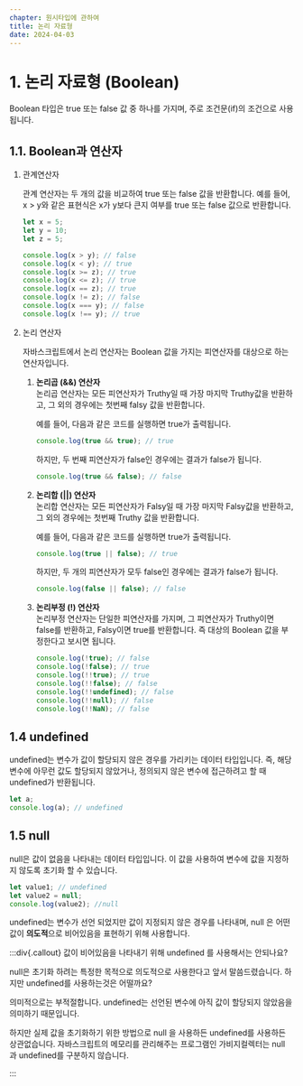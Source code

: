 ```yaml
---
chapter: 원시타입에 관하여
title: 논리 자료형
date: 2024-04-03
---
```


# 1. 논리 자료형 (Boolean)

Boolean 타입은 true 또는 false 값 중 하나를 가지며, 주로 조건문(if)의 조건으로 사용됩니다.

## 1.1. Boolean과 연산자

1.  관계연산자

    관계 연산자는 두 개의 값을 비교하여 true 또는 false 값을 반환합니다. 예를 들어, x > y와 같은 표현식은 x가 y보다 큰지 여부를 true 또는 false 값으로 반환합니다.

    ```jsx
    let x = 5;
    let y = 10;
    let z = 5;

    console.log(x > y); // false
    console.log(x < y); // true
    console.log(x >= z); // true
    console.log(x <= z); // true
    console.log(x == z); // true
    console.log(x != z); // false
    console.log(x === y); // false
    console.log(x !== y); // true
    ```

2.  논리 연산자

    자바스크립트에서 논리 연산자는 Boolean 값을 가지는 피연산자를 대상으로 하는 연산자입니다.

    1.  **논리곱 (&&) 연산자**  
        논리곱 연산자는 모든 피연산자가 Truthy일 때 가장 마지막 Truthy값을 반환하고, 그 외의 경우에는 첫번째 falsy 값을 반환합니다.

        예를 들어, 다음과 같은 코드를 실행하면 true가 출력됩니다.

        ```jsx
        console.log(true && true); // true
        ```

        하지만, 두 번째 피연산자가 false인 경우에는 결과가 false가 됩니다.

        ```jsx
        console.log(true && false); // false
        ```

    1.  **논리합 (||) 연산자**  
        논리합 연산자는 모든 피연산자가 Falsy일 때 가장 마지막 Falsy값을 반환하고, 그 외의 경우에는 첫번째 Truthy 값을 반환합니다.

        예를 들어, 다음과 같은 코드를 실행하면 true가 출력됩니다.

        ```jsx
        console.log(true || false); // true
        ```

        하지만, 두 개의 피연산자가 모두 false인 경우에는 결과가 false가 됩니다.

        ```jsx
        console.log(false || false); // false
        ```

    1.  **논리부정 (!) 연산자**  
        논리부정 연산자는 단일한 피연산자를 가지며, 그 피연산자가 Truthy이면 false를 반환하고, Falsy이면 true를 반환합니다. 즉 대상의 Boolean 값을 부정한다고 보시면 됩니다.

        ```jsx
        console.log(!true); // false
        console.log(!false); // true
        console.log(!!true); // true
        console.log(!!false); // false
        console.log(!!undefined); // false
        console.log(!!null); // false
        console.log(!!NaN); // false
        ```

## 1.4 undefined

undefined는 변수가 값이 할당되지 않은 경우를 가리키는 데이터 타입입니다. 즉, 해당 변수에 아무런 값도 할당되지 않았거나, 정의되지 않은 변수에 접근하려고 할 때 undefined가 반환됩니다.

```jsx
let a;
console.log(a); // undefined
```

## 1.5 null

null은 값이 없음을 나타내는 데이터 타입입니다. 이 값을 사용하여 변수에 값을 지정하지 않도록 초기화 할 수 있습니다.

```jsx
let value1; // undefined
let value2 = null;
console.log(value2); //null
```

undefined는 변수가 선언 되었지만 값이 지정되지 않은 경우를 나타내며, null 은 어떤 값이 **의도적**으로 비어있음을 표현하기 위해 사용합니다.

:::div{.callout}
값이 비어있음을 나타내기 위해 undefined 를 사용해서는 안되나요?

null은 초기화 하려는 특정한 목적으로 의도적으로 사용한다고 앞서 말씀드렸습니다.
하지만 undefined를 사용하는것은 어떨까요?

의미적으로는 부적절합니다. undefined는 선언된 변수에 아직 값이 할당되지 않았음을 의미하기 때문입니다.

하지만 실제 값을 초기화하기 위한 방법으로 null 을 사용하든 undefined를 사용하든 상관없습니다. 자바스크립트의 메모리를 관리해주는 프로그램인 가비지컬렉터는 null 과 undefined를 구분하지 않습니다.

:::
